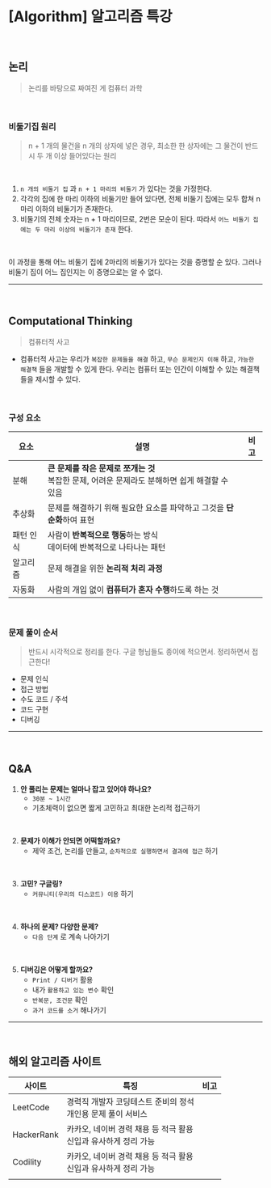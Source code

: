 # [Algorithm] 알고리즘 특강

<br />

## **논리**

> 논리를 바탕으로 짜여진 게 컴퓨터 과학

<br />

### **비둘기집 원리**

> n + 1 개의 물건을 n 개의 상자에 넣은 경우, 최소한 한 상자에는 그 물건이 반드시 두 개 이상 들어있다는 원리

<br />

1. `n 개의 비둘기 집` 과 `n + 1 마리의 비둘기` 가 있다는 것을 가정한다.
2. 각각의 집에 한 마리 이하의 비둘기만 들어 있다면, 전체 비둘기 집에는 모두 합쳐 n 마리 이하의 비둘기가 존재한다.
3. 비둘기의 전체 숫자는 n + 1 마리이므로, 2번은 모순이 된다. 따라서 `어느 비둘기 집에는 두 마리 이상의 비둘기가 존재` 한다.

<br />

이 과정을 통해 어느 비둘기 집에 2마리의 비둘기가 있다는 것을 증명할 순 있다. 그러나 비둘기 집이 어느 집인지는 이 증명으로는 알 수 없다.

---

<br />

## **Computational Thinking**

> 컴퓨터적 사고

- 컴퓨터적 사고는 우리가 `복잡한 문제들을 해결` 하고, `무슨 문제인지 이해` 하고, `가능한 해결책` 들을 개발할 수 있게 한다. 우리는 컴퓨터 또는 인간이 이해할 수 있는 해결책들을 제시할 수 있다.

<br />

### **구성 요소**

| 요소      | 설명                                                                                               | 비고 |
| --------- | -------------------------------------------------------------------------------------------------- | ---- |
| 분해      | **큰 문제를 작은 문제로 쪼개는 것**<br />복잡한 문제, 어려운 문제라도 분해하면 쉽게 해결할 수 있음 |      |
| 추상화    | 문제를 해결하기 위해 필요한 요소를 파악하고 그것을 **단순화**하여 표현                             |      |
| 패턴 인식 | 사람이 **반복적으로 행동**하는 방식<br />데이터에 반복적으로 나타나는 패턴                         |      |
| 알고리즘  | 문제 해결을 위한 **논리적 처리 과정**                                                              |      |
| 자동화    | 사람의 개입 없이 **컴퓨터가 혼자 수행**하도록 하는 것                                              |      |

<br />

### **문제 풀이 순서**

> 반드시 시각적으로 정리를 한다. 구글 형님들도 종이에 적으면서. 정리하면서 접근한다!

- 문제 인식
- 접근 방법
- 수도 코드 / 주석
- 코드 구현
- 디버깅

---

<br />

## **Q&A**

1. **안 풀리는 문제는 얼마나 잡고 있어야 하나요?**
   - `30분 ~ 1시간`
   - 기초체력이 없으면 짧게 고민하고 최대한 논리적 접근하기

<br />

2. **문제가 이해가 안되면 어떡할까요?**
   - 제약 조건, 논리를 만들고, `순차적으로 실행하면서 결과에 접근` 하기

<br />

3. **고민? 구글링?**
   - `커뮤니티(우리의 디스코드) 이용` 하기

<br />

4. **하나의 문제? 다양한 문제?**
   - `다음 단계` 로 계속 나아가기

<br />

5. **디버깅은 어떻게 할까요?**
   - `Print / 디버거` 활용
   - 내가 `활용하고 있는 변수` 확인
   - `반복문, 조건문` 확인
   - `과거 코드를 소거` 해나가기

---

<br />

## **해외 알고리즘 사이트**

| 사이트     | 특징                                                                 | 비고 |
| ---------- | -------------------------------------------------------------------- | ---- |
| LeetCode   | 경력직 개발자 코딩테스트 준비의 정석<br />개인용 문제 풀이 서비스    |      |
| HackerRank | 카카오, 네이버 경력 채용 등 적극 활용<br />신입과 유사하게 정리 가능 |      |
| Codility   | 카카오, 네이버 경력 채용 등 적극 활용<br />신입과 유사하게 정리 가능 |      |
|            |                                                                      |      |

